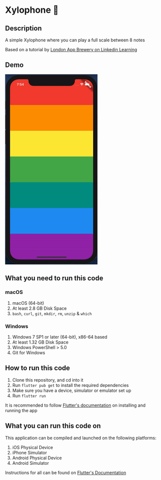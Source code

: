 # Xylophone 🎹

## Description

A simple Xylophone where you can play a full scale between 8 notes

Based on a tutorial by [London App Brewery on Linkedin Learning](https://www.linkedin.com/learning-login/share?forceAccount=false&redirect=https%3A%2F%2Fwww.linkedin.com%2Flearning%2Fflutter-part-05-flutter-and-dart-packages%3Ftrk%3Dshare_ent_url&account=56744273)

## Demo

<img src="https://github.com/eoanodea/flutter-xylophone/blob/master/demo.gif" alt="Finished App" width="300">

## What you need to run this code

### macOS

1. macOS (64-bit)
2. At least 2.8 GB Disk Space
3. `bash`, `curl`, `git`, `mkdir`, `rm`, `unzip` & `which`

### Windows

1. Windows 7 SP1 or later (64-bit), x86-64 based
2. At least 1.32 GB Disk Space
3. Windows PowerShell > 5.0
4. Git for Windows

## How to run this code

1. Clone this repository, and cd into it
2. Run `flutter pub get` to install the required dependencies
3. Make sure you have a device, simulator or emulator set up
4. Run `flutter run`

It is recommended to follow [Flutter's documentation](https://flutter.dev/docs/get-started/install) on installing and running the app

## What you can run this code on

This application can be compiled and launched on the following platforms:

1. iOS Physical Device
2. iPhone Simulator
3. Android Physical Device
4. Android Simulator

Instructions for all can be found on [Flutter's Documentation](https://flutter.dev/docs/get-started/install)
